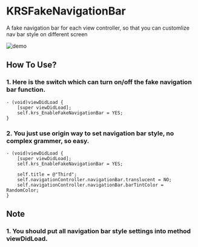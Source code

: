 # KRSFakeNavigationBar
A fake navigation bar for each view controller, so that you can customlize nav bar style on different screen 

![demo](https://github.com/karosLi/KRSFakeNavigationBar/blob/master/demo.gif)  

## How To Use?
### 1. Here is the switch which can turn on/off the fake navigation bar function.
```Object-c
- (void)viewDidLoad {
    [super viewDidLoad];
    self.krs_EnableFakeNavigationBar = YES;
}
```

### 2. You just use origin way to set navigation bar style, no complex grammer, so easy.
```
- (void)viewDidLoad {
    [super viewDidLoad];
    self.krs_EnableFakeNavigationBar = YES;
    
    self.title = @"Third";
    self.navigationController.navigationBar.translucent = NO;
    self.navigationController.navigationBar.barTintColor = RandomColor;
}
```

## Note
### 1. You should put all navigation bar style settings into method viewDidLoad.

